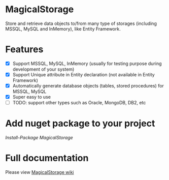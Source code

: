# MagicalStorage
Store and retrieve data objects to/from many type of storages (including MSSQL, MySQL and InMemory), like Entity Framework.

# Features
- [x] Support MSSQL, MySQL, InMemory (usually for testing purpose during development of your system)
- [x] Support Unique attribute in Entity declaration (not available in Entity Framework)
- [x] Automatically generate database objects (tables, stored procedures) for MSSQL, MySQL
- [x] Super easy to use
- [ ] TODO: support other types such as Oracle, MongoDB, DB2, etc

# Add nuget package to your project
<p><i>Install-Package MagicalStorage</i></p>

# Full documentation
Please view [MagicalStorage wiki](https://github.com/Nvt2106/MagicalStorage/wiki/For-Developer)